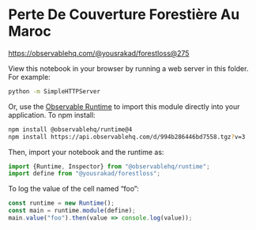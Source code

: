 # Perte De Couverture Forestière Au Maroc

https://observablehq.com/@yousrakad/forestloss@275

View this notebook in your browser by running a web server in this folder. For
example:

~~~sh
python -m SimpleHTTPServer
~~~

Or, use the [Observable Runtime](https://github.com/observablehq/runtime) to
import this module directly into your application. To npm install:

~~~sh
npm install @observablehq/runtime@4
npm install https://api.observablehq.com/d/994b286446bd7558.tgz?v=3
~~~

Then, import your notebook and the runtime as:

~~~js
import {Runtime, Inspector} from "@observablehq/runtime";
import define from "@yousrakad/forestloss";
~~~

To log the value of the cell named “foo”:

~~~js
const runtime = new Runtime();
const main = runtime.module(define);
main.value("foo").then(value => console.log(value));
~~~
